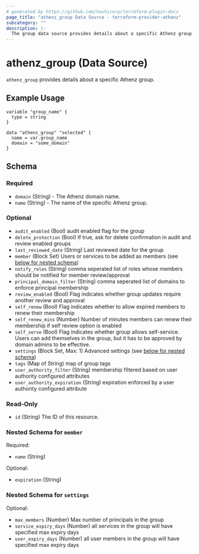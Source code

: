 ```yaml
---
# generated by https://github.com/hashicorp/terraform-plugin-docs
page_title: "athenz_group Data Source - terraform-provider-athenz"
subcategory: ""
description: |-
  The group data source provides details about a specific Athenz group.
---
```


# athenz_group (Data Source)

`athenz_group` provides details about a specific Athenz group.

## Example Usage

```hcl
variable "group_name" {
  type = string
}

data "athenz_group" "selected" {
  name = var.group_name
  domain = "some_domain"
}
```

<!-- schema generated by tfplugindocs -->
## Schema

### Required

- `domain` (String) - The Athenz domain name.
- `name` (String) - The name of the specific Athenz group.

### Optional

- `audit_enabled` (Bool) audit enabled flag for the group
- `delete_protection` (Bool) If true, ask for delete confirmation in audit and review enabled groups
- `last_reviewed_date` (String) Last reviewed date for the group
- `member` (Block Set) Users or services to be added as members (see [below for nested schema](#nestedblock--member))
- `notify_roles` (String) comma seperated list of roles whose members should be notified for member review/approval
- `principal_domain_filter` (String) comma seperated list of domains to enforce principal membership
- `review_enabled` (Bool) Flag indicates whether group updates require another review and approval
- `self_renew` (Bool) Flag indicates whether to allow expired members to renew their membership
- `self_renew_mins` (Number) Number of minutes members can renew their membership if self review option is enabled
- `self_serve` (Bool) Flag indicates whether group allows self-service. Users can add themselves in the group, but it has to be approved by domain admins to be effective.
- `settings` (Block Set, Max: 1) Advanced settings (see [below for nested schema](#nestedblock--settings))
- `tags` (Map of String) map of group tags
- `user_authority_filter` (String) membership filtered based on user authority configured attributes
- `user_authority_expiration` (String) expiration enforced by a user authority configured attribute

### Read-Only

- `id` (String) The ID of this resource.

<a id="nestedblock--member"></a>
### Nested Schema for `member`

Required:

- `name` (String)

Optional:

- `expiration` (String)

<a id="nestedblock--settings"></a>
### Nested Schema for `settings`

Optional:

- `max_members` (Number) Max number of principals in the group
- `service_expiry_days` (Number) all services in the group will have specified max expiry days
- `user_expiry_days` (Number) all user members in the group will have specified max expiry days
